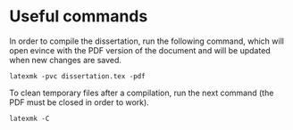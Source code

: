 
# Useful commands

In order to compile the dissertation, run the following command, which will open evince with the PDF version of the document and will be updated when new changes are saved.

    latexmk -pvc dissertation.tex -pdf

To clean temporary files after a compilation, run the next command (the PDF must be closed in order to work).

    latexmk -C
